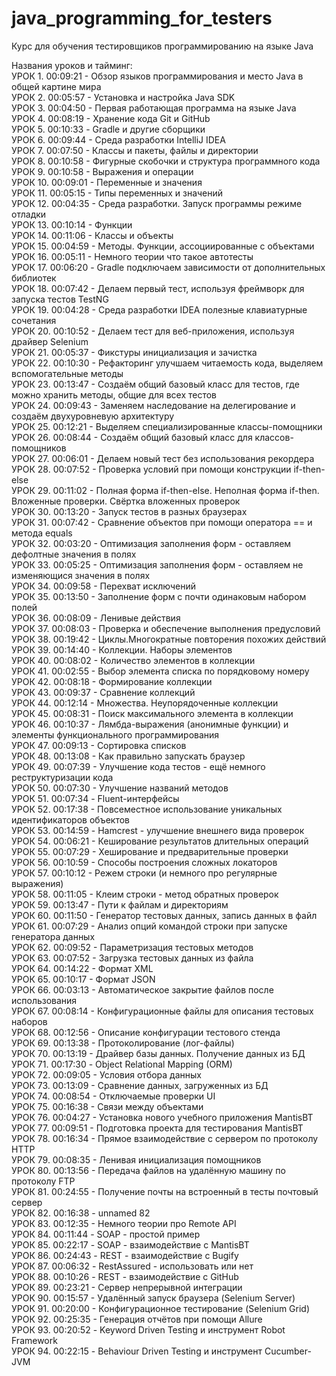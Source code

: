 # java_programming_for_testers
Курс для обучения тестировщиков программированию на языке Java

Названия уроков и тайминг:  
УРОК 1.  00:09:21 - Обзор языков программирования и место Java в общей картине мира  
УРОК 2.  00:05:57 - Установка и настройка Java SDK  
УРОК 3.  00:04:50 - Первая работающая программа на языке Java  
УРОК 4.  00:08:19 - Хранение кода Git и GitHub  
УРОК 5.  00:10:33 - Gradle и другие сборщики  
УРОК 6.  00:09:44 - Среда разработки IntelliJ IDEA  
УРОК 7.  00:07:50 - Классы и пакеты, файлы и директории  
УРОК 8.  00:10:58 - Фигурные скобочки и структура программного кода  
УРОК 9.  00:10:58 - Выражения и операции  
УРОК 10. 00:09:01 - Переменные и значения  
УРОК 11. 00:05:15 - Типы переменных и значений  
УРОК 12. 00:04:35 - Среда разработки. Запуск программы режиме отладки  
УРОК 13. 00:10:14 - Функции  
УРОК 14. 00:11:06 - Классы и объекты  
УРОК 15. 00:04:59 - Методы. Функции, ассоциированные с объектами  
УРОК 16. 00:05:11 - Немного теории что такое автотесты  
УРОК 17. 00:06:20 - Gradle подключаем зависимости от дополнительных библиотек  
УРОК 18. 00:07:42 - Делаем первый тест, используя фреймворк для запуска тестов TestNG  
УРОК 19. 00:04:28 - Среда разработки IDEA полезные клавиатурные сочетания  
УРОК 20. 00:10:52 - Делаем тест для веб-приложения, используя драйвер Selenium  
УРОК 21. 00:05:37 - Фикстуры инициализация и зачистка  
УРОК 22. 00:10:30 - Рефакторинг улучшаем читаемость кода, выделяем вспомогательные методы  
УРОК 23. 00:13:47 - Создаём общий базовый класс для тестов, где можно хранить методы, общие для всех тестов  
УРОК 24. 00:09:43 - Заменяем наследование на делегирование и создаём двухуровневую архитектуру  
УРОК 25. 00:12:21 - Выделяем специализированные классы-помощники  
УРОК 26. 00:08:44 - Создаём общий базовый класс для классов-помощников  
УРОК 27. 00:06:01 - Делаем новый тест без использования рекордера  
УРОК 28. 00:07:52 - Проверка условий при помощи конструкции if-then-else  
УРОК 29. 00:11:02 - Полная форма if-then-else. Неполная форма if-then. Вложенные проверки. Свёртка вложенных проверок  
УРОК 30. 00:13:20 - Запуск тестов в разных браузерах  
УРОК 31. 00:07:42 - Сравнение объектов при помощи оператора == и метода equals  
УРОК 32. 00:03:20 - Оптимизация заполнения форм - оставляем дефолтные значения в полях  
УРОК 33. 00:05:25 - Оптимизация заполнения форм - оставляем не изменяющися значения в полях  
УРОК 34. 00:09:58 - Перехват исключений  
УРОК 35. 00:13:50 - Заполнение форм с почти одинаковым набором полей  
УРОК 36. 00:08:09 - Ленивые действия  
УРОК 37. 00:08:03 - Проверка и обеспечение выполнения предусловий  
УРОК 38. 00:19:42 - Циклы.Многократные повторения похожих действий  
УРОК 39. 00:14:40 - Коллекции. Наборы элементов  
УРОК 40. 00:08:02 - Количество элементов в коллекции  
УРОК 41. 00:02:55 - Выбор элемента списка по порядковому номеру  
УРОК 42. 00:08:18 - Формирование коллекции  
УРОК 43. 00:09:37 - Сравнение коллекций  
УРОК 44. 00:12:14 - Множества. Неупорядоченные коллекции  
УРОК 45. 00:08:31 - Поиск максимального элемента в коллекции  
УРОК 46. 00:10:37 - Лямбда-выражения (анонимные функции) и элементы функционального программирования  
УРОК 47. 00:09:13 - Сортировка списков  
УРОК 48. 00:13:08 - Как правильно запускать браузер  
УРОК 49. 00:07:39 - Улучшение кода тестов - ещё немного реструктуризации кода  
УРОК 50. 00:07:30 - Улучшение названий методов  
УРОК 51. 00:07:34 - Fluent-интерфейсы  
УРОК 52. 00:17:38 - Повсеместное использование уникальных идентификаторов объектов  
УРОК 53. 00:14:59 - Hamcrest - улучшение внешнего вида проверок  
УРОК 54. 00:06:21 - Кеширование результатов длительных операций  
УРОК 55. 00:07:29 - Хеширование и предварительные проверки  
УРОК 56. 00:10:59 - Способы построения сложных локаторов  
УРОК 57. 00:10:12 - Режем строки (и немного про регулярные выражения)  
УРОК 58. 00:11:05 - Клеим строки - метод обратных проверок  
УРОК 59. 00:13:47 - Пути к файлам и директориям  
УРОК 60. 00:11:50 - Генератор тестовых данных, запись данных в файл  
УРОК 61. 00:07:29 - Анализ опций командой строки при запуске генератора данных  
УРОК 62. 00:09:52 - Параметризация тестовых методов  
УРОК 63. 00:07:52 - Загрузка тестовых данных из файла  
УРОК 64. 00:14:22 - Формат XML  
УРОК 65. 00:10:17 - Формат JSON  
УРОК 66. 00:03:13 - Автоматическое закрытие файлов после использования  
УРОК 67. 00:08:14 - Конфигурационные файлы для описания тестовых наборов  
УРОК 68. 00:12:56 - Описание конфигурации тестового стенда  
УРОК 69. 00:13:38 - Протоколирование (лог-файлы)  
УРОК 70. 00:13:19 - Драйвер базы данных. Получение данных из БД  
УРОК 71. 00:17:30 - Object Relational Mapping (ORM)  
УРОК 72. 00:09:05 - Условия отбора данных  
УРОК 73. 00:13:09 - Сравнение данных, загруженных из БД  
УРОК 74. 00:08:54 - Отключаемые проверки UI  
УРОК 75. 00:16:38 - Связи между объектами  
УРОК 76. 00:04:27 - Установка нового учебного приложения MantisBT  
УРОК 77. 00:09:51 - Подготовка проекта для тестирования MantisBT  
УРОК 78. 00:16:34 - Прямое взаимодействие с сервером по протоколу HTTP  
УРОК 79. 00:08:35 - Ленивая инициализация помощников  
УРОК 80. 00:13:56 - Передача файлов на удалённую машину по протоколу FTP  
УРОК 81. 00:24:55 - Получение почты на встроенный в тесты почтовый сервер  
УРОК 82. 00:16:38 - unnamed 82  
УРОК 83. 00:12:35 - Немного теории про Remote API  
УРОК 84. 00:11:44 - SOAP - простой пример  
УРОК 85. 00:22:17 - SOAP - взаимодействие с MantisBT  
УРОК 86. 00:24:43 - REST - взаимодействие с Bugify  
УРОК 87. 00:06:32 - RestAssured - использовать или нет  
УРОК 88. 00:10:26 - REST - взаимодействие с GitHub  
УРОК 89. 00:23:21 - Сервер непрерывной интеграции  
УРОК 90. 00:15:57 - Удалённый запуск браузера (Selenium Server)  
УРОК 91. 00:20:00 - Конфигурационное тестирование (Selenium Grid)  
УРОК 92. 00:25:35 - Генерация отчётов при помощи Allure  
УРОК 93. 00:20:52 - Keyword Driven Testing и инструмент Robot Framework  
УРОК 94. 00:22:15 - Behaviour Driven Testing и инструмент Cucumber-JVM  
